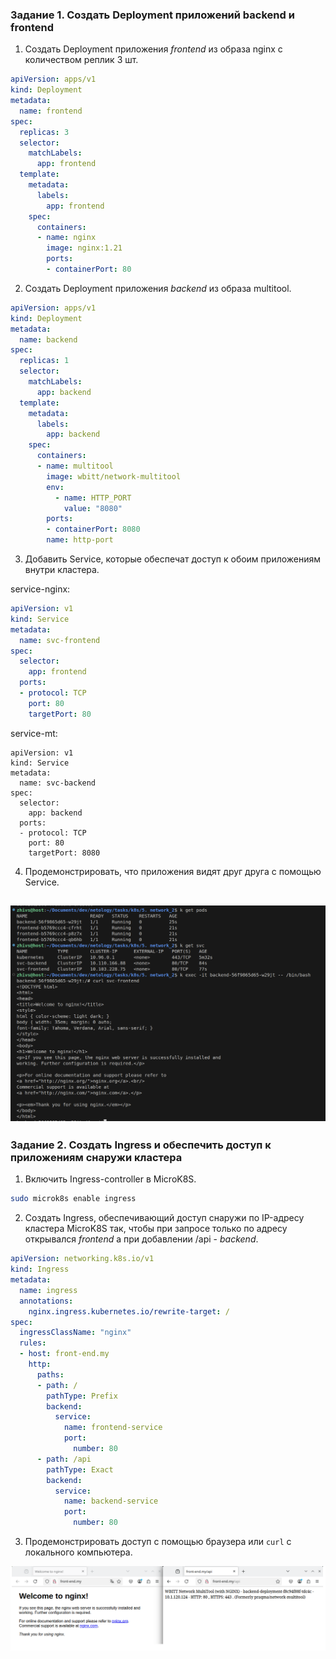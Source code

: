 ### Задание 1. Создать Deployment приложений backend и frontend

1. Создать Deployment приложения _frontend_ из образа nginx с количеством реплик 3 шт.

```yaml
apiVersion: apps/v1
kind: Deployment
metadata:
  name: frontend
spec:
  replicas: 3
  selector:
    matchLabels:
      app: frontend
  template:
    metadata:
      labels:
        app: frontend
    spec:
      containers:
      - name: nginx
        image: nginx:1.21
        ports:
        - containerPort: 80
```

2. Создать Deployment приложения _backend_ из образа multitool. 

```yaml
apiVersion: apps/v1
kind: Deployment
metadata:
  name: backend
spec:
  replicas: 1
  selector:
    matchLabels:
      app: backend
  template:
    metadata:
      labels:
        app: backend
    spec:
      containers:
      - name: multitool
        image: wbitt/network-multitool
        env:
          - name: HTTP_PORT
            value: "8080"
        ports:
        - containerPort: 8080
        name: http-port
```

3. Добавить Service, которые обеспечат доступ к обоим приложениям внутри кластера.

service-nginx:
```yaml
apiVersion: v1
kind: Service
metadata:
  name: svc-frontend
spec:
  selector:
    app: frontend
  ports:
  - protocol: TCP
    port: 80
    targetPort: 80
``` 

service-mt:
```
apiVersion: v1
kind: Service
metadata:
  name: svc-backend
spec:
  selector:
    app: backend
  ports:
  - protocol: TCP
    port: 80
    targetPort: 8080
```

4. Продемонстрировать, что приложения видят друг друга с помощью Service.

![](img/1.png)
------

### Задание 2. Создать Ingress и обеспечить доступ к приложениям снаружи кластера

1. Включить Ingress-controller в MicroK8S.
```bash
sudo microk8s enable ingress
```

2. Создать Ingress, обеспечивающий доступ снаружи по IP-адресу кластера MicroK8S так, чтобы при запросе только по адресу открывался _frontend_ а при добавлении /api - _backend_.
```yaml
apiVersion: networking.k8s.io/v1 
kind: Ingress
metadata:
  name: ingress
  annotations:
    nginx.ingress.kubernetes.io/rewrite-target: / 
spec:
  ingressClassName: "nginx"
  rules:
  - host: front-end.my
    http: 
      paths:
      - path: /
        pathType: Prefix
        backend:
          service:
            name: frontend-service
            port: 
              number: 80
      - path: /api
        pathType: Exact
        backend:
          service:
            name: backend-service 
            port: 
              number: 80
```

3. Продемонстрировать доступ с помощью браузера или `curl` с локального компьютера.

![](img/2.png)